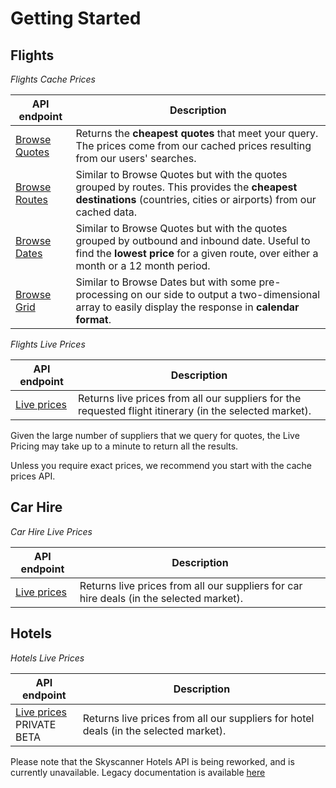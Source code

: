 # Getting Started

## Flights

*Flights Cache Prices*

| API endpoint | Description  |
| --- | ---|
| [Browse Quotes](#browse-quotes) | Returns the <b>cheapest quotes</b> that meet your query. The prices come from our cached prices resulting from our users' searches. |
| [Browse Routes](#browse-routes) | Similar to Browse Quotes but with the quotes grouped by routes. This provides the <b>cheapest destinations</b> (countries, cities or airports) from our cached data. |
| [Browse Dates](#browse-dates) | Similar to Browse Quotes but with the quotes grouped by outbound and inbound date. Useful to find the <b>lowest price</b> for a given route, over either a month or a 12 month period. |
| [Browse Grid](#browse-dates-grid) | Similar to Browse Dates but with some pre-processing on our side to output a two-dimensional array to easily display the response in <b>calendar format</b>. |


*Flights Live Prices*

| API endpoint | Description  |
| --- | ---|
| [Live prices](#flights-live-prices) | Returns live prices from all our suppliers for the requested flight itinerary (in the selected market). |

<aside class="warning">
Given the large number of suppliers that we query for quotes, the Live Pricing may take up to a minute to return all the results.

Unless you require exact prices, we recommend you start with the cache prices API.
</aside>

## Car Hire

*Car Hire Live Prices*

| API endpoint | Description  |
| --- | ---|
| [Live prices](#car-hire-live-prices) | Returns live prices from all our suppliers for car hire deals (in the selected market). |

## Hotels

*Hotels Live Prices*

| API endpoint | Description  |
| --- | ---|
| [Live prices](#hotels-live-prices)<br><span class="required">PRIVATE BETA</span> | Returns live prices from all our suppliers for hotel deals (in the selected market). |

<aside class="warning">
	Please note that the Skyscanner Hotels API is being reworked, and is currently unavailable. Legacy documentation is available <a href="https://support.business.skyscanner.net/hc/en-us/articles/212098705-Hotels-Price-List-and-Hotels-Details-service" target="_blank">here</a>
</aside>
